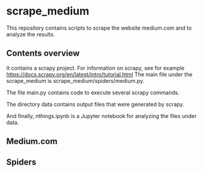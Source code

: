 # scrape_medium

This repository contains scripts to scrape the website medium.com and to analyze the results.

## Contents overview

It contains a scrapy project. For information on scrapy, see for example https://docs.scrapy.org/en/latest/intro/tutorial.html
The main file under the scrape_medium is scrape_medium/spiders/medium.py. 

The file main.py contains code to execute several scrapy commands.

The directory data contains output files that were generated by scrapy.

And finally, nthings.ipynb is a Jupyter notebook for analyzing the files under data.

## Medium.com 

## Spiders
